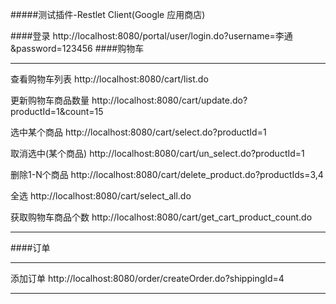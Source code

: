 #####测试插件-Restlet Client(Google 应用商店)

####登录
http://localhost:8080/portal/user/login.do?username=李通&password=123456
####购物车
***
查看购物车列表
http://localhost:8080/cart/list.do

更新购物车商品数量
http://localhost:8080/cart/update.do?productId=1&count=15

选中某个商品
http://localhost:8080/cart/select.do?productId=1

取消选中(某个商品)
http://localhost:8080/cart/un_select.do?productId=1

删除1-N个商品
http://localhost:8080/cart/delete_product.do?productIds=3,4

全选
http://localhost:8080/cart/select_all.do

获取购物车商品个数
http://localhost:8080/cart/get_cart_product_count.do
***
####订单
***
添加订单
http://localhost:8080/order/createOrder.do?shippingId=4
***
